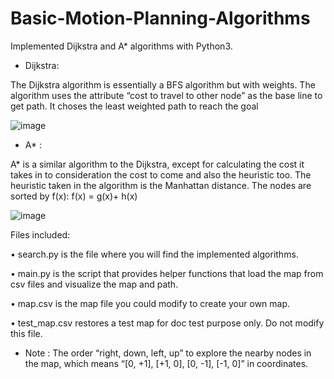 # Basic-Motion-Planning-Algorithms
Implemented Dijkstra and A* algorithms with Python3. 

* Dijkstra:

The Dijkstra algorithm is essentially a BFS algorithm but with weights. The algorithm uses
the attribute “cost to travel to other node” as the base line to get path. It choses the least
weighted path to reach the goal

![image](https://user-images.githubusercontent.com/64325043/223864426-71ba8e5f-f51e-4b05-82d1-f81136b7ef21.png)

* A* :

A* is a similar algorithm to the Dijkstra, except for calculating the cost it takes in to
consideration the cost to come and also the heuristic too. The heuristic taken in the algorithm
is the Manhattan distance. The nodes are sorted by f(x):
f(x) = g(x)+ h(x)

![image](https://user-images.githubusercontent.com/64325043/223864557-d4d7baa2-3b0f-4c85-8258-fc85bfb33303.png)



Files included:

• search.py is the file where you will find the implemented algorithms.

• main.py is the script that provides helper functions that load the map
from csv files and visualize the map and path.

• map.csv is the map file you could modify to create your own map.

• test_map.csv restores a test map for doc test purpose only. Do not
modify this file.
* Note : The order “right, down, left, up” to explore the nearby nodes in the map, which means “[0, +1], [+1, 0], [0, -1], [-1, 0]” in coordinates.
